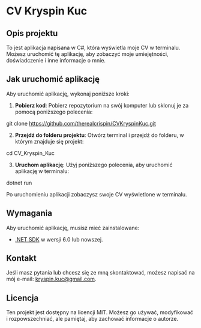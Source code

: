 # CV Kryspin Kuc

## Opis projektu

To jest aplikacja napisana w C#, która wyświetla moje CV w terminalu. Możesz uruchomić tę aplikację, aby zobaczyć moje umiejętności, doświadczenie i inne informacje o mnie.

## Jak uruchomić aplikację

Aby uruchomić aplikację, wykonaj poniższe kroki:

1. **Pobierz kod**: Pobierz repozytorium na swój komputer lub sklonuj je za pomocą poniższego polecenia:

git clone https://github.com/therealcrispin/CVKryspinKuc.git

2. **Przejdź do folderu projektu**: Otwórz terminal i przejdź do folderu, w którym znajduje się projekt:

cd CV_Kryspin_Kuc

3. **Uruchom aplikację**: Użyj poniższego polecenia, aby uruchomić aplikację w terminalu:

dotnet run

Po uruchomieniu aplikacji zobaczysz swoje CV wyświetlone w terminalu.

## Wymagania

Aby uruchomić aplikację, musisz mieć zainstalowane:

- [.NET SDK](https://dotnet.microsoft.com/download) w wersji 6.0 lub nowszej.

## Kontakt

Jeśli masz pytania lub chcesz się ze mną skontaktować, możesz napisać na mój e-mail: kryspin.kuc@gmail.com.

## Licencja

Ten projekt jest dostępny na licencji MIT. Możesz go używać, modyfikować i rozpowszechniać, ale pamiętaj, aby zachować informacje o autorze.
